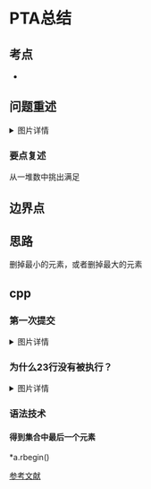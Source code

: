 # PTA总结
## 考点
+ 


## 问题重述
<details><summary>图片详情</summary><img src="https://raw.githubusercontent.com/ednow/cloudimg/main/githubio/20210830140040.png" alt="找不到图片(Image not found)" onerror="this.onerror=null;this.src='https://gitee.com/ednow/cloudimg/raw/main/githubio/20210830140040.png';" /></details>

### 要点复述
从一堆数中挑出满足

## 边界点

## 思路
删掉最小的元素，或者删掉最大的元素

## cpp
### 第一次提交
<details><summary>图片详情</summary><img src="https://raw.githubusercontent.com/ednow/cloudimg/main/githubio/20210830142702.png" alt="找不到图片(Image not found)" onerror="this.onerror=null;this.src='https://gitee.com/ednow/cloudimg/raw/main/githubio/20210830142702.png';" /></details>

### 为什么23行没有被执行？
<details><summary>图片详情</summary><img src="https://raw.githubusercontent.com/ednow/cloudimg/main/githubio/20210830144048.png" alt="找不到图片(Image not found)" onerror="this.onerror=null;this.src='https://gitee.com/ednow/cloudimg/raw/main/githubio/20210830144048.png';" /></details>


### 语法技术
#### 得到集合中最后一个元素
*a.rbegin()

[参考文献](https://stackoverflow.com/questions/41302441/c-iterator-to-last-element-of-a-set)

